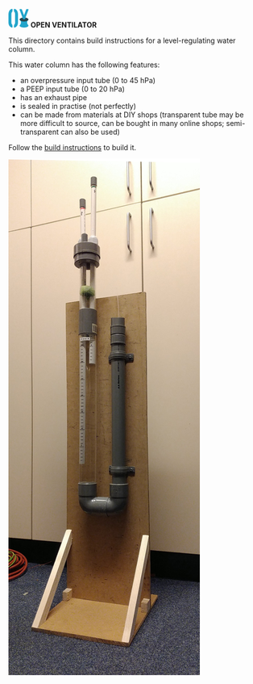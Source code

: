 ![](../../images/OpenVentilatorLogoSmall.png) **OPEN VENTILATOR**

This directory contains build instructions for a level-regulating water column. 

This water column has the following features:

- an overpressure input tube (0 to 45 hPa)
- a PEEP input tube (0 to 20 hPa)
- has an exhaust pipe
- is sealed in practise (not perfectly)
- can be made from materials at DIY shops (transparent tube may be more difficult to source, can be bought in many online shops; semi-transparent can also be used)

Follow the [build instructions](Instructions.md) to build it.

![overview](images/AssembledWaterColumn.jpg)

